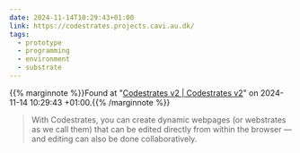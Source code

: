 ```yaml
---
date: 2024-11-14T10:29:43+01:00
link: https://codestrates.projects.cavi.au.dk/
tags:
  - prototype
  - programming
  - environment
  - substrate
---
```

{{% marginnote %}}Found at "[Codestrates v2 | Codestrates v2](https://web.archive.org/web/20241114102943/https://codestrates.projects.cavi.au.dk/)" on 2024-11-14 10:29:43 +01:00.{{% /marginnote %}}

> With Codestrates, you can create dynamic webpages (or webstrates as we call them) that can be edited directly from within the browser — and editing can also be done collaboratively.